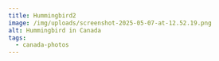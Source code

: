 ```yaml
---
title: Hummingbird2
image: /img/uploads/screenshot-2025-05-07-at-12.52.19.png
alt: Hummingbird in Canada
tags:
  - canada-photos
---
```

